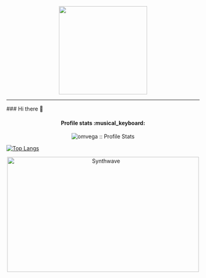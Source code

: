 <p align="center">
  <img src="https://miro.medium.com/max/2048/1*OohqW5DGh9CQS4hLY5FXzA.png" height="230"/>
</p>
<hr>
### Hi there 👋

<h4 align="center">Profile stats :musical_keyboard:</h4>

<p align="center"><img src="https://github-readme-stats.vercel.app/api?username=omvega&show_icons=true&theme=synthwave" alt="omvega :: Profile Stats" /></p>

[![Top Langs](https://github-readme-stats.vercel.app/api/top-langs/?username=omvega&layout=compact&text_color=daf7dc&bg_color=151515)](https://github.com/anuraghazra/github-readme-stats)

<p align="center"><img src="https://thumbs.gfycat.com/GoodnaturedFondGaur-size_restricted.gif" alt="Synthwave" height="300" width="500"></p>
